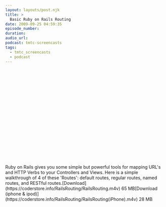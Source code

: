 ```yaml
---
layout: layouts/post.njk
title: >
  Basic Ruby on Rails Routing
date: 2009-09-25 04:59:35
episode_number:
duration:
audio_url:
podcast: tmtc-screencasts
tags:
  - tmtc_screencasts
  - podcast
---
```


<object width="540" height="304"><param name="allowfullscreen" value="true">

<param name="allowscriptaccess" value="always">
<param name="movie" value="https://vimeo.com/moogaloop.swf?clip_id=6762358&amp;server=vimeo.com&amp;show_title=0&amp;show_byline=0&amp;show_portrait=0&amp;color=00ADEF&amp;fullscreen=1">
<embed src="https://vimeo.com/moogaloop.swf?clip_id=6762358&amp;server=vimeo.com&amp;show_title=0&amp;show_byline=0&amp;show_portrait=0&amp;color=00ADEF&amp;fullscreen=1" type="application/x-shockwave-flash" allowfullscreen="true" allowscriptaccess="always" width="540" height="304"></embed></object>Ruby on Rails gives you some simple but powerful tools for mapping URL's and HTTP Verbs to your Controllers and Views. Here is a simple walkthrough of 4 of these 'Routes': default routes, regular routes, named routes, and RESTful routes.[Download](https://coderstore.info/RailsRouting/RailsRouting.m4v) 65 MB[Download (iphone & ipod)](https://coderstore.info/RailsRouting/RailsRouting(iPhone).m4v) 28 MB
